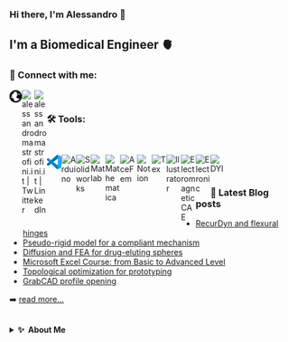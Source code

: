 ### Hi there, I'm Alessandro 👋

## I'm a Biomedical Engineer 🫀

### 🔗 Connect with me:

[<img align="left" alt="alessandromastrofini.it" width="22px" src="https://raw.githubusercontent.com/iconic/open-iconic/master/svg/globe.svg" />](https://alessandromastrofini.it)
[<img align="left" alt="alessandromastrofini.it | Twitter" width="22px" src="https://cdn.jsdelivr.net/npm/simple-icons@v3/icons/twitter.svg" />](https://twitter.com/alessandro_mstr)
[<img align="left" alt="alessandromastrofini.it | LinkedIn" width="22px" src="https://cdn.jsdelivr.net/npm/simple-icons@v3/icons/linkedin.svg" />](https://www.linkedin.com/in/alessandro-mastrofini/)

<br />

### 🛠 Tools:
<br>

[<img align="left" alt="Visual Studio Code" width="26px" src="https://raw.githubusercontent.com/github/explore/80688e429a7d4ef2fca1e82350fe8e3517d3494d/topics/visual-studio-code/visual-studio-code.png" />](https://alessandromastrofini.it/category/data-processing/)
[<img align="left" alt="Arduino" width="26px" src="https://brandslogos.com/wp-content/uploads/images/large/arduino-logo-1.png" />](https://alessandromastrofini.it/category/arduino/)
[<img align="left" alt="Solidworks" width="26px" src="https://www.solidengineering.it/wp-content/uploads/2020/03/logo-solidworks-03-05-05-300x295.png" />](https://alessandromastrofini.it/category/cad/)
[<img align="left" alt="Matlab" width="26px" src="https://upload.wikimedia.org/wikipedia/commons/thumb/2/21/Matlab_Logo.png/667px-Matlab_Logo.png" />](https://alessandromastrofini.it/category/matlab/)
[<img align="left" alt="Mathematica" width="26px" src="https://upload.wikimedia.org/wikipedia/commons/thumb/2/20/Mathematica_Logo.svg/1965px-Mathematica_Logo.svg.png" />](https://alessandromastrofini.it/category/matlab/)
[<img align="left" alt="AceFem" width="30px" src="https://user-images.githubusercontent.com/76497903/171990600-971814b6-f787-4541-8a59-0b0472b4810b.png" />](https://alessandromastrofini.it/category/matlab/)
[<img align="left" alt="Notion" width="26px" src="https://www.marcobalzerani.it/wp-content/uploads/2020/12/notion-logo-no-background.png" />](https://alessandromastrofini.it/category/notion/)
[<img align="left" alt="Tex" width="26px" src="https://upload.wikimedia.org/wikipedia/commons/9/95/TeXShop_icon.png" />](https://alessandromastrofini.it/)
[<img align="left" alt="Illustrator" width="26px" src="https://upload.wikimedia.org/wikipedia/commons/thumb/f/fb/Adobe_Illustrator_CC_icon.svg/788px-Adobe_Illustrator_CC_icon.svg.png" />](https://alessandromastrofini.it/)
[<img align="left" alt="Electromagnetic CAE" width="26px" src="https://upload.wikimedia.org/wikipedia/commons/3/34/AntennaPod_logo.png" />](https://alessandromastrofini.it/)
[<img align="left" alt="Electronic" width="26px" src="https://play-lh.googleusercontent.com/PaDArLHTXyLBbx2S_bK955DkfNry407XmB9zm6by-7NEmmNfQFiM9VxMFeBlVLCm4LY" />](https://alessandromastrofini.it/category/elettronica/)
[<img align="left" alt="DYI" width="26px" src="https://creazilla-store.fra1.digitaloceanspaces.com/cliparts/3414677/power-drill-clipart-md.png" />](https://alessandromastrofini.it/category/diy/)





<br><br>

### 📕  Latest Blog posts
<!-- BLOG-POST-LIST:START -->
- [RecurDyn and flexural hinges](https://alessandromastrofini.it/en/2022/06/11/recurdyn-and-flexural-hinges/)
- [Pseudo-rigid model for a compliant mechanism](https://alessandromastrofini.it/en/2022/05/17/pseudo-rigid-model-for-a-compliant-mechanism/)
- [Diffusion and FEA for drug-eluting spheres](https://alessandromastrofini.it/en/2022/05/14/diffusion-and-fea-for-drug-eluting-spheres/)
- [Microsoft Excel Course: from Basic to Advanced Level](https://alessandromastrofini.it/en/2022/05/13/excle-course-udemy/)
- [Topological optimization for prototyping](https://alessandromastrofini.it/en/2022/05/13/topological-optimization/)
- [GrabCAD profile opening](https://alessandromastrofini.it/en/2022/04/30/grabcad-profile-opening/)
<!-- BLOG-POST-LIST:END -->
➡️ [read more...](https://alessandromastrofini.it)

<br>

<details>
  <summary><b>✨&nbsp;&nbsp;About&nbsp;Me</b></summary>
  <br/>
  
  I am a Biomedical Engineer. 
  
  I'm from Rome, Italy.
</details>  
